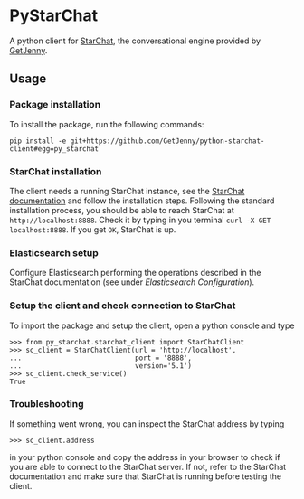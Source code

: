 # PyStarChat

A python client for [StarChat](https://github.com/GetJenny/starchat),
the conversational engine provided by [GetJenny](https://www.getjenny.com).

## Usage

### Package installation
To install the package, run the following commands:
```
pip install -e git+https://github.com/GetJenny/python-starchat-client#egg=py_starchat
```

### StarChat installation
The client needs a running StarChat instance, see the
[StarChat documentation](https://getjenny.github.io/starchat-doc/)
and follow the installation steps.
Following the standard installation process, you should be able to reach StarChat
at `http://localhost:8888`. Check it by typing in you terminal
`curl -X GET localhost:8888`. If you get `OK`, StarChat is up.

### Elasticsearch setup
Configure Elasticsearch performing the operations described in the StarChat documentation
(see under _Elasticsearch Configuration_).

### Setup the client and check connection to StarChat

To import the package and setup the client, open a python console and type
```
>>> from py_starchat.starchat_client import StarChatClient
>>> sc_client = StarChatClient(url = 'http://localhost',
...                            port = '8888',
...                            version='5.1')
>>> sc_client.check_service()
True
```

### Troubleshooting
If something went wrong, you can inspect the StarChat address by typing
```
>>> sc_client.address
```
in your python console and copy the address in your browser to check if you are
able to connect to the StarChat server. If not, refer to the StarChat
documentation and make sure that StarChat is running before testing the client.
